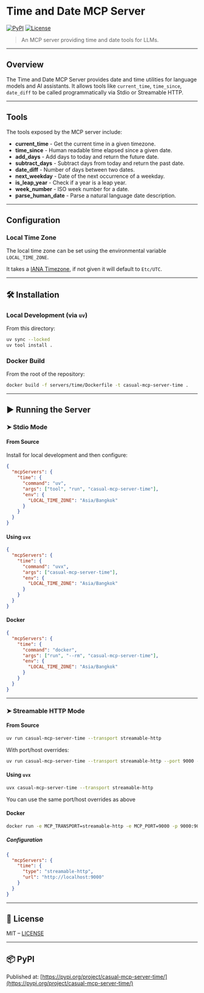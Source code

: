 # Time and Date MCP Server

[![PyPI](https://img.shields.io/pypi/v/casual-mcp-server-time.svg)](https://pypi.org/project/casual-mcp-server-time/)
[![License](https://img.shields.io/github/license/casualgenius/mcp-servers)](https://github.com/casualgenius/mcp-servers/blob/main/LICENSE)

> An MCP server providing time and date tools for LLMs.

---

## Overview

The Time and Date MCP Server provides date and time utilities for language models and AI assistants. It allows tools like `current_time`, `time_since`, `date_diff` to be called programmatically via Stdio or Streamable HTTP.

---

## Tools

The tools exposed by the MCP server include:

- **current_time** - Get the current time in a given timezone.
- **time_since** - Human readable time elapsed since a given date.
- **add_days** - Add days to today and return the future date.
- **subtract_days** - Subtract days from today and return the past date.
- **date_diff** - Number of days between two dates.
- **next_weekday** - Date of the next occurrence of a weekday.
- **is_leap_year** - Check if a year is a leap year.
- **week_number** - ISO week number for a date.
- **parse_human_date** - Parse a natural language date description.

---

## Configuration

### Local Time Zone

The local time zone can be set using the environmental variable `LOCAL_TIME_ZONE`.

It takes a [IANA Timezone](https://nodatime.org/TimeZones), if not given it will default to `Etc/UTC`.

---

## 🛠️ Installation

### Local Development (via `uv`)

From this directory:

```bash
uv sync --locked
uv tool install .
```

### Docker Build

From the root of the repository:

```bash
docker build -f servers/time/Dockerfile -t casual-mcp-server-time .
```

---

## ▶️ Running the Server

### ➤ Stdio Mode

#### From Source

Install for local development and then configure:

```json
{
  "mcpServers": {
    "time": {
      "command": "uv",
      "args": ["tool", "run", "casual-mcp-server-time"],
      "env": {
        "LOCAL_TIME_ZONE": "Asia/Bangkok"
      }
    }
  }
}
```

#### Using `uvx`

```json
{
  "mcpServers": {
    "time": {
      "command": "uvx",
      "args": ["casual-mcp-server-time"],
      "env": {
        "LOCAL_TIME_ZONE": "Asia/Bangkok"
      }
    }
  }
}
```

#### Docker

```json
{
  "mcpServers": {
    "time": {
      "command": "docker",
      "args": ["run", "--rm", "casual-mcp-server-time"],
      "env": {
        "LOCAL_TIME_ZONE": "Asia/Bangkok"
      }
    }
  }
}
```

---

### ➤ Streamable HTTP Mode

#### From Source

```bash
uv run casual-mcp-server-time --transport streamable-http
```

With port/host overrides:

```bash
uv run casual-mcp-server-time --transport streamable-http --port 9000 --host 0.0.0.0
```

#### Using `uvx`

```bash
uvx casual-mcp-server-time --transport streamable-http
```

You can use the same port/host overrides as above

#### Docker

```bash
docker run -e MCP_TRANSPORT=streamable-http -e MCP_PORT=9000 -p 9000:9000 casual-mcp-server-time
```

##### Configuration

```json
{
  "mcpServers": {
    "time": {
      "type": "streamable-http",
      "url": "http://localhost:9000"
    }
  }
}
```

---

## 📜 License

MIT – [LICENSE](https://github.com/casualgenius/mcp-servers/blob/main/LICENSE)

---

## 📦 PyPI

Published at: [https://pypi.org/project/casual-mcp-server-time/](https://pypi.org/project/casual-mcp-server-time/)